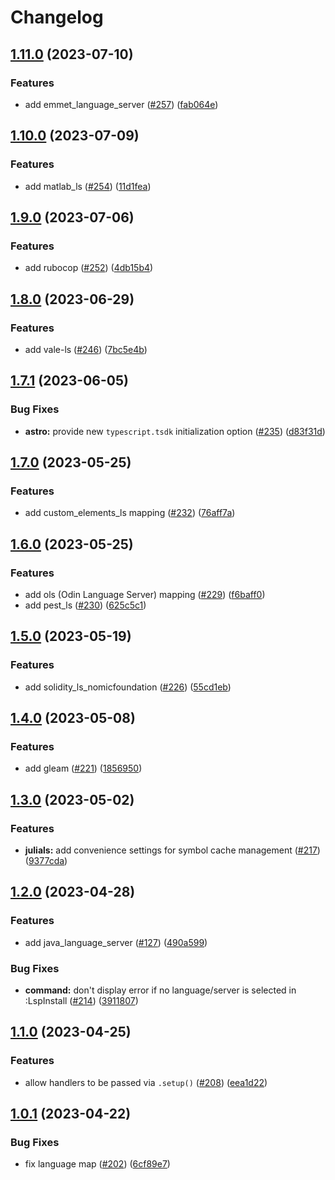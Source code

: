 # Changelog

## [1.11.0](https://github.com/williamboman/mason-lspconfig.nvim/compare/v1.10.0...v1.11.0) (2023-07-10)


### Features

* add emmet_language_server ([#257](https://github.com/williamboman/mason-lspconfig.nvim/issues/257)) ([fab064e](https://github.com/williamboman/mason-lspconfig.nvim/commit/fab064e2475743504ab7a4bfc07aaa2aa631ac61))

## [1.10.0](https://github.com/williamboman/mason-lspconfig.nvim/compare/v1.9.0...v1.10.0) (2023-07-09)


### Features

* add matlab_ls ([#254](https://github.com/williamboman/mason-lspconfig.nvim/issues/254)) ([11d1fea](https://github.com/williamboman/mason-lspconfig.nvim/commit/11d1feaa256c5a4307a3cb60f01f1a4375e36861))

## [1.9.0](https://github.com/williamboman/mason-lspconfig.nvim/compare/v1.8.0...v1.9.0) (2023-07-06)


### Features

* add rubocop ([#252](https://github.com/williamboman/mason-lspconfig.nvim/issues/252)) ([4db15b4](https://github.com/williamboman/mason-lspconfig.nvim/commit/4db15b4a7fdea9eec2d929086650cfbc5480e5c3))

## [1.8.0](https://github.com/williamboman/mason-lspconfig.nvim/compare/v1.7.1...v1.8.0) (2023-06-29)


### Features

* add vale-ls ([#246](https://github.com/williamboman/mason-lspconfig.nvim/issues/246)) ([7bc5e4b](https://github.com/williamboman/mason-lspconfig.nvim/commit/7bc5e4b92bdfcd09e660382201abce53393bfe3b))

## [1.7.1](https://github.com/williamboman/mason-lspconfig.nvim/compare/v1.7.0...v1.7.1) (2023-06-05)


### Bug Fixes

* **astro:** provide new `typescript.tsdk` initialization option ([#235](https://github.com/williamboman/mason-lspconfig.nvim/issues/235)) ([d83f31d](https://github.com/williamboman/mason-lspconfig.nvim/commit/d83f31d6ea081bb3a9af60a49cbffedb6e5c3b6a))

## [1.7.0](https://github.com/williamboman/mason-lspconfig.nvim/compare/v1.6.0...v1.7.0) (2023-05-25)


### Features

* add custom_elements_ls mapping ([#232](https://github.com/williamboman/mason-lspconfig.nvim/issues/232)) ([76aff7a](https://github.com/williamboman/mason-lspconfig.nvim/commit/76aff7aee925fb5f043d7a5ed80a7d004e63c0f1))

## [1.6.0](https://github.com/williamboman/mason-lspconfig.nvim/compare/v1.5.0...v1.6.0) (2023-05-25)


### Features

* add ols (Odin Language Server) mapping ([#229](https://github.com/williamboman/mason-lspconfig.nvim/issues/229)) ([f6baff0](https://github.com/williamboman/mason-lspconfig.nvim/commit/f6baff0fc96f890d8c5fe7b7a456c7d49d2aa33a))
* add pest_ls ([#230](https://github.com/williamboman/mason-lspconfig.nvim/issues/230)) ([625c5c1](https://github.com/williamboman/mason-lspconfig.nvim/commit/625c5c11c9259a481e6bc0e45ec038150d601bfe))

## [1.5.0](https://github.com/williamboman/mason-lspconfig.nvim/compare/v1.4.0...v1.5.0) (2023-05-19)


### Features

* add solidity_ls_nomicfoundation ([#226](https://github.com/williamboman/mason-lspconfig.nvim/issues/226)) ([55cd1eb](https://github.com/williamboman/mason-lspconfig.nvim/commit/55cd1ebf9609f9478f6d67482bb4ce8a62f13644))

## [1.4.0](https://github.com/williamboman/mason-lspconfig.nvim/compare/v1.3.0...v1.4.0) (2023-05-08)


### Features

* add gleam ([#221](https://github.com/williamboman/mason-lspconfig.nvim/issues/221)) ([1856950](https://github.com/williamboman/mason-lspconfig.nvim/commit/18569506f410195e5705ef12dfdcd1f88c944979))

## [1.3.0](https://github.com/williamboman/mason-lspconfig.nvim/compare/v1.2.0...v1.3.0) (2023-05-02)


### Features

* **julials:** add convenience settings for symbol cache management ([#217](https://github.com/williamboman/mason-lspconfig.nvim/issues/217)) ([9377cda](https://github.com/williamboman/mason-lspconfig.nvim/commit/9377cda51359011330dc396d967b60159aec75aa))

## [1.2.0](https://github.com/williamboman/mason-lspconfig.nvim/compare/v1.1.0...v1.2.0) (2023-04-28)


### Features

* add java_language_server ([#127](https://github.com/williamboman/mason-lspconfig.nvim/issues/127)) ([490a599](https://github.com/williamboman/mason-lspconfig.nvim/commit/490a599933479c2141a7d6f9466642c6a89aae08))


### Bug Fixes

* **command:** don't display error if no language/server is selected in :LspInstall ([#214](https://github.com/williamboman/mason-lspconfig.nvim/issues/214)) ([3911807](https://github.com/williamboman/mason-lspconfig.nvim/commit/391180785e066c662440f1fde3f9eec336f18782))

## [1.1.0](https://github.com/williamboman/mason-lspconfig.nvim/compare/v1.0.1...v1.1.0) (2023-04-25)


### Features

* allow handlers to be passed via `.setup()` ([#208](https://github.com/williamboman/mason-lspconfig.nvim/issues/208)) ([eea1d22](https://github.com/williamboman/mason-lspconfig.nvim/commit/eea1d22f203083e3d41757ef982ab2cc74fce089))

## [1.0.1](https://github.com/williamboman/mason-lspconfig.nvim/compare/v1.0.0...v1.0.1) (2023-04-22)


### Bug Fixes

* fix language map ([#202](https://github.com/williamboman/mason-lspconfig.nvim/issues/202)) ([6cf89e7](https://github.com/williamboman/mason-lspconfig.nvim/commit/6cf89e7b1cb62c7d0b097910eb37c7c3ac2f32b2))
